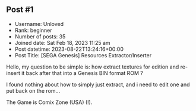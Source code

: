 ## Post #1
- Username: Unloved
- Rank: beginner
- Number of posts: 35
- Joined date: Sat Feb 18, 2023 11:25 am
- Post datetime: 2023-08-22T13:24:16+00:00
- Post Title: [SEGA Genesis] Resources Extractor/Inserter

Hello, my question to be simple is: how extract textures for edition and re-insert it back after that into a Genesis BIN format ROM ?

I found nothing about how to simply just extract, and i need to edit one and put back on the rom...

The Game is Comix Zone (USA) (!).
